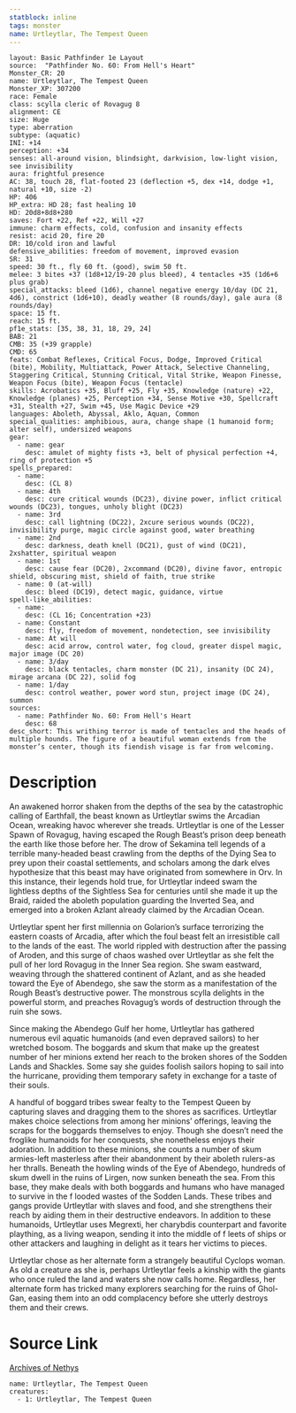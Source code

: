 ```yaml
---
statblock: inline
tags: monster
name: Urtleytlar, The Tempest Queen
---
```

```statblock
layout: Basic Pathfinder 1e Layout
source:  "Pathfinder No. 60: From Hell's Heart"
Monster_CR: 20
name: Urtleytlar, The Tempest Queen
Monster_XP: 307200
race: Female
class: scylla cleric of Rovagug 8
alignment: CE
size: Huge
type: aberration
subtype: (aquatic)
INI: +14
perception: +34
senses: all-around vision, blindsight, darkvision, low-light vision, see invisibility
aura: frightful presence
AC: 38, touch 28, flat-footed 23 (deflection +5, dex +14, dodge +1, natural +10, size -2)
HP: 406
HP_extra: HD 28; fast healing 10
HD: 20d8+8d8+280
saves: Fort +22, Ref +22, Will +27
immune: charm effects, cold, confusion and insanity effects
resist: acid 20, fire 20
DR: 10/cold iron and lawful
defensive_abilities: freedom of movement, improved evasion
SR: 31
speed: 30 ft., fly 60 ft. (good), swim 50 ft.
melee: 3 bites +37 (1d8+12/19-20 plus bleed), 4 tentacles +35 (1d6+6 plus grab)
special_attacks: bleed (1d6), channel negative energy 10/day (DC 21, 4d6), constrict (1d6+10), deadly weather (8 rounds/day), gale aura (8 rounds/day)
space: 15 ft.
reach: 15 ft.
pf1e_stats: [35, 38, 31, 18, 29, 24]
BAB: 21
CMB: 35 (+39 grapple)
CMD: 65
feats: Combat Reflexes, Critical Focus, Dodge, Improved Critical (bite), Mobility, Multiattack, Power Attack, Selective Channeling, Staggering Critical, Stunning Critical, Vital Strike, Weapon Finesse, Weapon Focus (bite), Weapon Focus (tentacle)
skills: Acrobatics +35, Bluff +25, Fly +35, Knowledge (nature) +22, Knowledge (planes) +25, Perception +34, Sense Motive +30, Spellcraft +31, Stealth +27, Swim +45, Use Magic Device +29
languages: Aboleth, Abyssal, Aklo, Aquan, Common
special_qualities: amphibious, aura, change shape (1 humanoid form; alter self), undersized weapons
gear:
  - name: gear
    desc: amulet of mighty fists +3, belt of physical perfection +4, ring of protection +5
spells_prepared:
  - name:
    desc: (CL 8)
  - name: 4th
    desc: cure critical wounds (DC23), divine power, inflict critical wounds (DC23), tongues, unholy blight (DC23)
  - name: 3rd
    desc: call lightning (DC22), 2xcure serious wounds (DC22), invisibility purge, magic circle against good, water breathing
  - name: 2nd
    desc: darkness, death knell (DC21), gust of wind (DC21), 2xshatter, spiritual weapon
  - name: 1st
    desc: cause fear (DC20), 2xcommand (DC20), divine favor, entropic shield, obscuring mist, shield of faith, true strike
  - name: 0 (at-will)
    desc: bleed (DC19), detect magic, guidance, virtue
spell-like_abilities:
  - name:
    desc: (CL 16; Concentration +23)
  - name: Constant
    desc: fly, freedom of movement, nondetection, see invisibility
  - name: At will
    desc: acid arrow, control water, fog cloud, greater dispel magic, major image (DC 20)
  - name: 3/day
    desc: black tentacles, charm monster (DC 21), insanity (DC 24), mirage arcana (DC 22), solid fog
  - name: 1/day
    desc: control weather, power word stun, project image (DC 24), summon
sources:
  - name: Pathfinder No. 60: From Hell's Heart
    desc: 68
desc_short: This writhing terror is made of tentacles and the heads of multiple hounds. The figure of a beautiful woman extends from the monster’s center, though its fiendish visage is far from welcoming. 
```
# Description
An awakened horror shaken from the depths of the sea by the catastrophic calling of Earthfall, the beast known as Urtleytlar swims the Arcadian Ocean, wreaking havoc wherever she treads. Urtleytlar is one of the Lesser Spawn of Rovagug, having escaped the Rough Beast’s prison deep beneath the earth like those before her. The drow of Sekamina tell legends of a terrible many-headed beast crawling from the depths of the Dying Sea to prey upon their coastal settlements, and scholars among the dark elves hypothesize that this beast may have originated from somewhere in Orv. In this instance, their legends hold true, for Urtleytlar indeed swam the lightless depths of the Sightless Sea for centuries until she made it up the Braid, raided the aboleth population guarding the Inverted Sea, and emerged into a broken Azlant already claimed by the Arcadian Ocean.

Urtleytlar spent her first millennia on Golarion’s surface terrorizing the eastern coasts of Arcadia, after which the foul beast felt an irresistible call to the lands of the east. The world rippled with destruction after the passing of Aroden, and this surge of chaos washed over Urtleytlar as she felt the pull of her lord Rovagug in the Inner Sea region. She swam eastward, weaving through the shattered continent of Azlant, and as she headed toward the Eye of Abendego, she saw the storm as a manifestation of the Rough Beast’s destructive power. The monstrous scylla delights in the powerful storm, and preaches Rovagug’s words of destruction through the ruin she sows.

Since making the Abendego Gulf her home, Urtleytlar has gathered numerous evil aquatic humanoids (and even depraved sailors) to her wretched bosom. The boggards and skum that make up the greatest number of her minions extend her reach to the broken shores of the Sodden Lands and Shackles. Some say she guides foolish sailors hoping to sail into the hurricane, providing them temporary safety in exchange for a taste of their souls.

A handful of boggard tribes swear fealty to the Tempest Queen by capturing slaves and dragging them to the shores as sacrifices. Urtleytlar makes choice selections from among her minions’ offerings, leaving the scraps for the boggards themselves to enjoy. Though she doesn’t need the froglike humanoids for her conquests, she nonetheless enjoys their adoration. In addition to these minions, she counts a number of skum armies-left masterless after their abandonment by their aboleth rulers-as her thralls. Beneath the howling winds of the Eye of Abendego, hundreds of skum dwell in the ruins of Lirgen, now sunken beneath the sea. From this base, they make deals with both boggards and humans who have managed to survive in the f looded wastes of the Sodden Lands. These tribes and gangs provide Urtleytlar with slaves and food, and she strengthens their reach by aiding them in their destructive endeavors. In addition to these humanoids, Urtleytlar uses Megrexti, her charybdis counterpart and favorite plaything, as a living weapon, sending it into the middle of f leets of ships or other attackers and laughing in delight as it tears her victims to pieces.

Urtleytlar chose as her alternate form a strangely beautiful Cyclops woman. As old a creature as she is, perhaps Urtleytlar feels a kinship with the giants who once ruled the land and waters she now calls home. Regardless, her alternate form has tricked many explorers searching for the ruins of Ghol-Gan, easing them into an odd complacency before she utterly destroys them and their crews.
# Source Link
[Archives of Nethys](https://aonprd.com/MonsterDisplay.aspx?ItemName=Urtleytlar%2C%20The%20Tempest%20Queen)
```encounter-table
name: Urtleytlar, The Tempest Queen
creatures:
  - 1: Urtleytlar, The Tempest Queen
```
